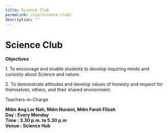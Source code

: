 ```yaml
---
title: Science Club
permalink: /cca/science-club/
description: ""
---
```

# Science Club
**Objectives**

1\. To encourage and enable students to develop inquiring minds and curiosity about Science and nature.  
  
2\. To demonstrate attitudes and develop values of honesty and respect for themselves, others, and their shared environment.  
  
Teachers-in-Charge  
  
**Mdm Ang Lor Nah, Mdm Nuraini, Mdm Farah Filzah**   
**Day : Every Monday**    
**Time : 3.30 p.m. to 5.30 p.m**   
**Venue : Science Hub**